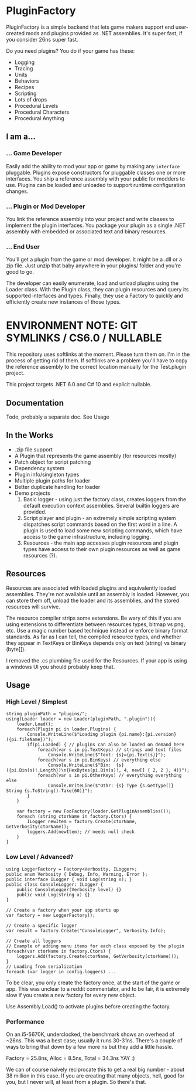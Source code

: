 # PluginFactory
PluginFactory is a simple backend that lets game makers support end user-created mods
and plugins provided as .NET assemblies. It's super fast, if you consider 26ns super
fast.

Do you need plugins? You do if your game has these:
  * Logging
  * Tracing
  * Units
  * Behaviors
  * Recipes
  * Scripting
  * Lots of drops
  * Procedural Levels
  * Procedural Characters
  * Procedural Anything

## I am a...
### ... Game Developer
Easily add the ability to mod your app or game by making any `interface` pluggable.
Plugins expose constructors for pluggable classes one or more interfaces.
You ship a reference assembly with your public for modders to use. 
Plugins can be loaded and unloaded to support runtime configuration changes.

### ... Plugin or Mod Developer
You link the reference assembly into your project and write classes to implement 
the plugin interfaces. You package your plugin as a single .NET assembly with
embedded or associated text and binary resources.

### ... End User
You'll get a plugin from the game or mod developer. It might be a .dll or a
zip file. Just unzip that baby anywhere in your plugins/ folder and you're good
to go.

The developer can easily enumerate, load and 
unload plugins using the Loader class. With the Plugin class, they can plugin resources
and query its supported interfaces and types. Finally, they use a Factory to quickly
and efficiently create new instances of those types.

# ENVIRONMENT NOTE: GIT SYMLINKS / CS6.0 / NULLABLE
This repository uses softlinks at the moment. Please turn them on. I'm in the process
of getting rid of them. If softlinks are a problem you'll have to copy the reference
assembly to the correct location manually for the Test.plugin project.

This project targets .NET 6.0 and C# 10 and explicit nullable.

## Documentation

Todo, probably a separate doc. See Usage

## In the Works
  * .zip file support
  * A Plugin that represents the game assembly (for resources mostly)
  * Patch object for script patching
  * Dependency system
  * Plugin info/singleton types
  * Multiple plugin paths for loader
  * Better duplicate handling for loader
  * Demo projects 
     1. Basic logger - using just the factory class, creates loggers from
        the default execution context assemblies. Several builtin loggers
        are provided.
     2. Script player and plugin - an extremely simple scripting system
        dispatches script commands based on the first word in a line.
        A plugin is used to load some new scripting commands, which have
        access to the game infrastructure, including logging.
     3. Resources - the main app accesses plugin resources and plugin
        types have access to their own plugin resources as well as game
        resources (?).

## Resources
Resources are associated with loaded plugins and equivalently loaded 
assemblies. They're not available until an assembly is loaded. However,
you can store them off, unload the loader and its assemblies, and the 
stored resources will survive.

The resource compiler strips some extensions. Be wary of this if you are 
using extensions to differentiate between resources types, bitmap vs png, etc.
Use a magic number based technique instead or enforce binary format standards. 
As far as I can tell, the compiled resource types, and whether they appear in
TextKeys or BinKeys depends only on text (string) vs binary (byte[]).

I removed the .cs plumbing file used for the Resources. If your app is using
a windows UI you should probably keep that.

## Usage

### High Level / Simplest
    string pluginPath = "plugins/";
    using(Loader loader = new Loader(pluginPath, ".plugin")){
        loader.Load();
        foreach(Plugin pi in loader.Plugins) {
            Console.WriteLine($"Loading plugin {pi.name}:{pi.version} ({pi.fileName})");
            if(pi.Loaded) { // plugins can also be loaded on demand here
                foreach(var s in pi.TextKeys) // strings and text files
                    Console.WriteLine($"Text: {s}={pi.Text(s)}");
                foreach(var s in pi.BinKeys) // everything else
                    Console.WriteLine($"Bin:  {s} ({pi.Bin(s)!.Length})\n{HexBytes(pi.Bin(s)!, 4, new[] { 2, 2 }, 4)}");
                foreach(var s in pi.OtherKeys) // everything everything else
                    Console.WriteLine($"Othr: {s} Type {s.GetType()} String {s.ToString().Take(60)}");
            }
        }

        var factory = new FooFactory(loader.GetPluginAssemblies());
        foreach (string ctorName in factory.Ctors) {
            ILogger newItem = factory.Create(ctorName, GetVerbosity(ctorName));
            loggers.Add(newItem); // needs null check
        }
    }

### Low Level / Advanced?
    using LoggerFactory = Factory<Verbosity, ILogger>;
    public enum Verbosity { Debug, Info, Warning, Error };
    public interface ILogger { void Log(string x); }
    public class ConsoleLogger: ILogger { 
        public ConsoleLogger(Verbosity level) {} 
        public void Log(string x) {}
    }

    // Create a factory when your app starts up
    var factory = new LoggerFactory();

    // Create a specific logger
    var result = factory.Create("ConsoleLogger", Verbosity.Info);

    // Create all loggers
    // Example of adding menu items for each class exposed by the plugin
    foreach(var ctorName in factory.Ctors) {
        loggers.Add(factory.Create(ctorName, GetVerbosity(ctorName)));
    }
    // Loading from serialization
    foreach (var logger in config.loggers) ...

To be clear, you only create the factory once, at the start of the game or app.
This was unclear to a reddit commentator, and to be fair, it is
extremely slow if you create a new factory for every new object.

Use Assembly.Load() to activate plugins before creating the factory.

### Performance

On an i5-5670K, underclocked, the benchmark shows an overhead of ~26ns. This was a
best case; usually it runs 30-31ns. There's a couple of ways to bring that down by
a few more ns but they add a little hassle.

Factory = 25.8ns, Alloc = 8.5ns, Total = 34.3ns
YAY :)

We can of course naively reciprocate this to get a real big number - about 
38 million in this case. If you are creating that many objects, hell, good for
you, but I never will, at least from a plugin. So there's that.

